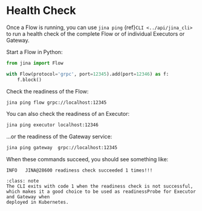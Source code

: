 # Health Check

Once a Flow is running, you can use `jina ping`  {ref}`CLI <../api/jina_cli>` to run a health check of the complete Flow or of individual Executors or Gateway.

Start a Flow in Python:

```python
from jina import Flow

with Flow(protocol='grpc', port=12345).add(port=12346) as f:
    f.block()
```

Check the readiness of the Flow:

```bash
jina ping flow grpc://localhost:12345
```

You can also check the readiness of an Executor:

```bash
jina ping executor localhost:12346
```

...or the readiness of the Gateway service:

```bash
jina ping gateway  grpc://localhost:12345
```

When these commands succeed, you should see something like:

```text
INFO   JINA@28600 readiness check succeeded 1 times!!! 
```

```{admonition} Use in Kubernetes
:class: note
The CLI exits with code 1 when the readiness check is not successful, which makes it a good choice to be used as readinessProbe for Executor and Gateway when
deployed in Kubernetes.
```


